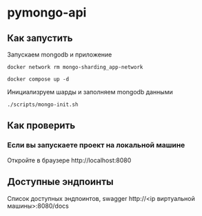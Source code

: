 # pymongo-api

## Как запустить

Запускаем mongodb и приложение

```shell
docker network rm mongo-sharding_app-network

docker compose up -d
```

Инициализруем шарды и заполняем mongodb данными 

```shell
./scripts/mongo-init.sh
```

## Как проверить

### Если вы запускаете проект на локальной машине

Откройте в браузере http://localhost:8080

## Доступные эндпоинты

Список доступных эндпоинтов, swagger http://<ip виртуальной машины>:8080/docs